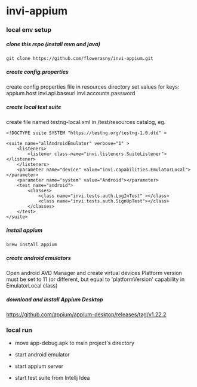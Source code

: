 # invi-appium


### local env setup

##### clone this repo (install mvn and java)
````
git clone https://github.com/flowerasny/invi-appium.git
````

##### create config.properties

create config properties file in resources directory
set values for keys:
    appium.host
    invi.api.baseurl
    invi.accounts.password

##### create local test suite

create file named testng-local.xml in /test/resources catalog, eg.

````
<!DOCTYPE suite SYSTEM "https://testng.org/testng-1.0.dtd" >

<suite name="allAndroidEmulator" verbose="1" >
    <listeners>
        <listener class-name="invi.listeners.SuiteListener"></listener>
    </listeners>
    <parameter name="device" value="invi.capabilities.EmulatorLocal"></parameter>
    <parameter name="system" value="Android"></parameter>
    <test name="android">
        <classes>
            <class name="invi.tests.auth.LogInTest" ></class>
            <class name="invi.tests.auth.SignUpTest"></class>
        </classes>
    </test>
</suite>
````

##### install appium
````
brew install appium
````

##### create android emulators
Open android AVD Manager and create virtual devices
Platform version must be set to 11 (or different, but equal to 'platformVersion' capability in EmulatorLocal class)

##### download and install Appium Desktop
https://github.com/appium/appium-desktop/releases/tag/v1.22.2

### local run

- move app-debug.apk to main project's directory

- start android emulator

- start appium server

- start test suite from Intellj Idea


